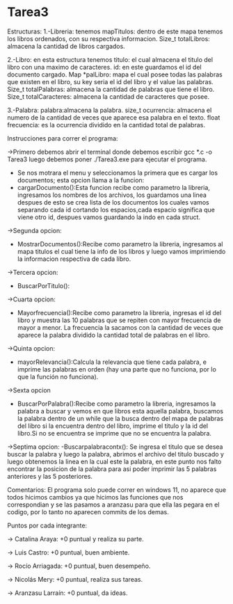 # Tarea3
Estructuras:
1.-Libreria: tenemos mapTitulos: dentro de este mapa tenemos los libros ordenados, con su respectiva informacion. Size_t totalLibros: almacena la cantidad de libros cargados.

2.-Libro: en esta estructura tenemos titulo: el cual almacena el titulo del libro con una maximo de caracteres. id: en este guardamos el id del documento cargado. Map *palLibro: mapa el cual posee todas las palabras que existen en el libro, su key seria el id del libro y el value las palabras.
Size_t totalPalabras: almacena la cantidad de palabras que tiene el libro.
Size_t totalCaracteres: almacena la cantidad de caracteres que posee.

3.-Palabra: palabra:almacena la palabra. size_t ocurrencia: almacena el numero de la cantidad de veces que aparece esa palabra en el texto. float frecuencia: es la ocurrencia dividido en la cantidad total de palabras.

Instrucciones para correr el programa:

->Primero debemos abrir el terminal donde debemos escribir gcc *.c -o Tarea3 luego debemos poner ./Tarea3.exe para ejecutar el programa.
- Se nos motrara el menu y seleccionamos la primera que es cargar los documentos; esta opcion llama a la funcion:
- cargarDocumento():Esta funcion recibe como parametro la libreria, ingresamos los nombres de los archivos, los guardamos una linea despues de esto se crea lista de los documentos los cuales vamos separando cada id cortando los espacios,cada espacio significa que viene otro id, despues vamos guardando la indo en cada struct.
  
->Segunda opcion:
- MostrarDocumentos():Recibe como parametro la libreria, ingresamos al mapa titulos el cual tiene la info de los libros y luego vamos imprimiendo la informacion respectiva de cada libro.

->Tercera opcion:
- BuscarPorTitulo():

->Cuarta opcion:
- Mayorfrecuencia():Recibe como parametro la libreria, ingresas el id del libro y muestra las 10 palabras que se repiten con mayor frecuencia de mayor a menor. La frecuencia la sacamos con la cantidad de veces que aparece la palabra dividido la cantidad total de palabras en el libro.

->Quinta opcion:
- mayorRelevancia():Calcula la relevancia que tiene cada palabra, e imprime las palabras en orden (hay una parte que no funciona, por lo que la función no funciona).

->Sexta opcion
- BuscarPorPalabra():Recibe como parametro la libreria, ingresamos la palabra a buscar y vemos en que libros esta aquella palabra, buscamos la palabra dentro de un while que la busca dentro del mapa de palabras del libro si la encuentra dentro del libro, imprime el titulo y la id del libro.Si no se encuentra se imprime que no se encuentra la palabra.

->Septima opcion:
-Buscarpalabracontx(): Se ingresa el titulo que se desea buscar la palabra y luego la palabra, abrimos el archivo del titulo buscado y luego obtenemos la linea en la cual este la palabra, en este punto nos falto encontrar la posicion de la palabra para asi poder imprimir las 5 palabras anteriores y las 5 posteriores.

Comentarios:
El programa solo puede correr en windows 11, no aparece que todos hicimos cambios ya que hicimos las funciones que nos correspondian y se las pasamos a aranzasu para que ella las pegara en el codigo, por lo tanto no aparecen commits de los demas.

Puntos por cada integrante:

-> Catalina Araya: +0 puntual y realiza su parte.

-> Luis Castro: +0 puntual, buen ambiente.

-> Rocío Arriagada: +0 puntual, buen desempeño.

-> Nicolás Mery: +0 puntual, realiza sus tareas.

-> Aranzasu Larraín: +0 puntual, da ideas.